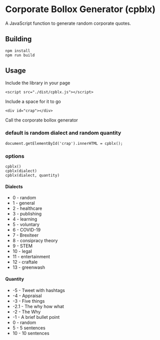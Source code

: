# Corporate Bollox Generator (cpblx)

A JavaScript function to generate random corporate quotes.

## Building

```
npm install
npm run build
```

## Usage

Include the library in your page

```
<script src="./dist/cpblx.js"></script>
```

Include a space for it to go

```
<div id="crap"></div>
```

Call the corporate bollox generator


### default is random dialect and random quantity


```
document.getElementById('crap').innerHTML = cpblx();
```

### options

```
cpblx()
cpblx(dialect)
cpblx(dialect, quantity)
```

#### Dialects

* 0 - random
* 1 - general
* 2 - healthcare
* 3 - publishing
* 4 - learning
* 5 - voluntary
* 6 - COVID-19
* 7 - Brexiteer
* 8 - consipracy theory
* 9 - STEM
* 10 - legal
* 11 - entertainment
* 12 - craftale
* 13 - greenwash

#### Quantity

* -5 - Tweet with hashtags
* -4 - Appraisal
* -3 - Five things
* -2.1 - The why how what
* -2 - The Why
* -1 - A brief bullet point
* 0 - random
* 5 - 5 sentences
* 10 - 10 sentences

